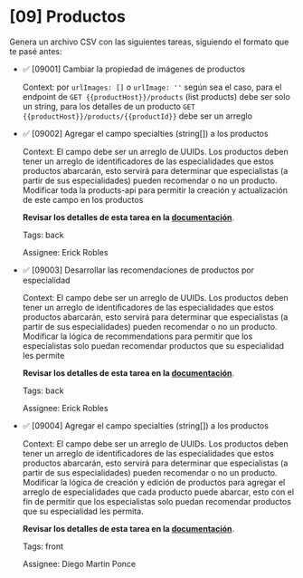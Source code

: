 # [09] Productos

Genera un archivo CSV con las siguientes tareas, siguiendo el formato que te pasé antes:

- ✅ [09001] Cambiar la propiedad de imágenes de productos

  Context: por `urlImages: []` o `urlImage: ''` según sea el caso, para el endpoint de `GET {{productHost}}/products` (list products) debe ser solo un string, para los detalles de un producto `GET {{productHost}}/products/{{productId}}` debe ser un arreglo

- ✅ [09002] Agregar el campo specialties (string[]) a los productos

  Context: El campo debe ser un arreglo de UUIDs. Los productos deben tener un arreglo de identificadores de las especialidades que estos productos abarcarán, esto servirá para determinar que especialistas (a partir de sus especialidades) pueden recomendar o no un producto. Modificar toda la products-api para permitir la creación y actualización de este campo en los productos

  **Revisar los detalles de esta tarea en la [documentación](https://github.com/Inmunolabs/multinature-docs/blob/master/4.%20Negocio/promptsDeTareas/%5B09%5D%20Productos.md)**.

  Tags: back

  Assignee: Erick Robles

- ✅ [09003] Desarrollar las recomendaciones de productos por especialidad

  Context: El campo debe ser un arreglo de UUIDs. Los productos deben tener un arreglo de identificadores de las especialidades que estos productos abarcarán, esto servirá para determinar que especialistas (a partir de sus especialidades) pueden recomendar o no un producto. Modificar la lógica de recommendations para permitir que los especialistas solo puedan recomendar productos que su especialidad les permite

  **Revisar los detalles de esta tarea en la [documentación](https://github.com/Inmunolabs/multinature-docs/blob/master/4.%20Negocio/promptsDeTareas/%5B09%5D%20Productos.md)**.

  Tags: back

  Assignee: Erick Robles

- ✅ [09004] Agregar el campo specialties (string[]) a los productos

  Context: El campo debe ser un arreglo de UUIDs. Los productos deben tener un arreglo de identificadores de las especialidades que estos productos abarcarán, esto servirá para determinar que especialistas (a partir de sus especialidades) pueden recomendar o no un producto. Modificar la lógica de creación y edición de productos para agregar el arreglo de especialidades que cada producto puede abarcar, esto con el fin de permitir que los especialistas solo puedan recomendar productos que su especialidad les permita.

  **Revisar los detalles de esta tarea en la [documentación](https://github.com/Inmunolabs/multinature-docs/blob/master/4.%20Negocio/promptsDeTareas/%5B09%5D%20Productos.md)**.

  Tags: front

  Assignee: Diego Martin Ponce
